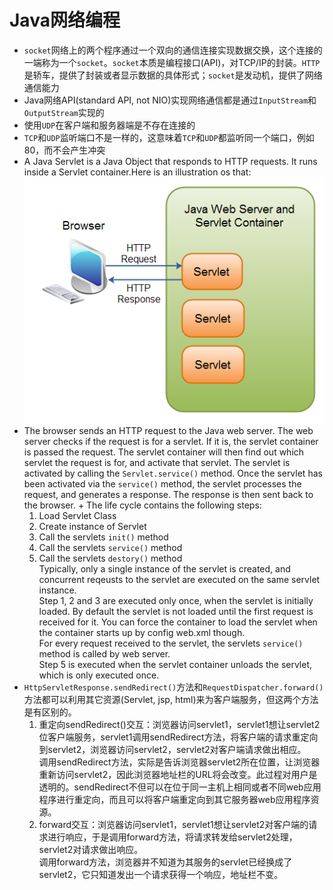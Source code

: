# Java网络编程
 + `socket`网络上的两个程序通过一个双向的通信连接实现数据交换，这个连接的一端称为一个`socket`。`socket`本质是编程接口(API)，对TCP/IP的封装。`HTTP`是轿车，提供了封装或者显示数据的具体形式；`socket`是发动机，提供了网络通信能力
 + Java网络API(standard API, not NIO)实现网络通信都是通过`InputStream`和`OutputStream`实现的
 + 使用`UDP`在客户端和服务器端是不存在连接的
 + `TCP`和`UDP`监听端口不是一样的，这意味着`TCP`和`UDP`都监听同一个端口，例如80，而不会产生冲突
 + A Java Servlet is a Java Object that responds to HTTP requests. It runs inside a Servlet container.Here is an illustration os that:  
  ![servlet](https://github.com/huhuics/Accumulate/blob/master/image/Servlets%20inside%20a%20Java%20Servlet%20Container.png)
 + The browser sends an HTTP request to the Java web server. The web server checks if the request is for a servlet. If it is, the servlet container is passed the request. The servlet container will then find out which servlet the request is for, and activate that servlet. The servlet is activated by calling the `Servlet.service()` method. Once the servlet has been activated via the `service()` method, the servlet processes the request, and generates a response. The response is then sent back to the browser.
 + The life cycle contains the following steps:  
   1. Load Servlet Class  
   2. Create instance of Servlet  
   3. Call the servlets `init()` method  
   4. Call the servlets `service()` method  
   5. Call the servlets `destory()` method  
   Typically, only a single instance of the servlet is created, and concurrent reqeusts to the servlet are executed on the same servlet instance.  
   Step 1, 2 and 3 are executed only once, when the servlet is initially loaded. By default the servlet is not loaded until the first request is received for it. You can force the container to load the servlet when the container starts up by config web.xml though.  
   For every request received to the servlet, the servlets `service()` method is called by web server.  
   Step 5 is executed when the servlet container unloads the servlet, which is only executed once.  
 + `HttpServletResponse.sendRedirect()`方法和`RequestDispatcher.forward()`方法都可以利用其它资源(Servlet, jsp, html)来为客户端服务，但这两个方法是有区别的。  
   1. 重定向sendRedirect()交互：浏览器访问servlet1，servlet1想让servlet2位客户端服务，servlet1调用sendRedirect方法，将客户端的请求重定向到servlet2，浏览器访问servlet2，servlet2对客户端请求做出相应。  
   调用sendRedirect方法，实际是告诉浏览器servlet2所在位置，让浏览器重新访问servlet2，因此浏览器地址栏的URL将会改变。此过程对用户是透明的。sendRedirect不但可以在位于同一主机上相同或者不同web应用程序进行重定向，而且可以将客户端重定向到其它服务器web应用程序资源。  
   2. forward交互：浏览器访问servlet1，servlet1想让servlet2对客户端的请求进行响应，于是调用forward方法，将请求转发给servlet2处理，servlet2对请求做出响应。  
   调用forward方法，浏览器并不知道为其服务的servlet已经换成了servlet2，它只知道发出一个请求获得一个响应，地址栏不变。
